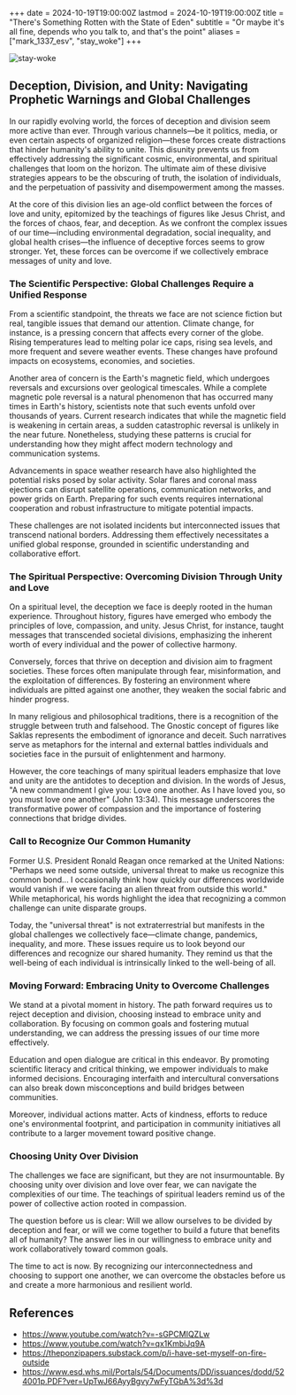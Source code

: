 +++
date = 2024-10-19T19:00:00Z
lastmod = 2024-10-19T19:00:00Z
title = "There's Something Rotten with the State of Eden"
subtitle = "Or maybe it's all fine, depends who you talk to, and that's the point"
aliases = ["mark_1337_esv", "stay_woke"]
+++

![stay-woke](https://github.com/user-attachments/assets/7d86e8dc-641e-4d80-af43-8118e9bc444c)

## Deception, Division, and Unity: Navigating Prophetic Warnings and Global Challenges

In our rapidly evolving world, the forces of deception and division seem more active than ever. Through various channels—be it politics, media, or even certain aspects of organized religion—these forces create distractions that hinder humanity's ability to unite. This disunity prevents us from effectively addressing the significant cosmic, environmental, and spiritual challenges that loom on the horizon. The ultimate aim of these divisive strategies appears to be the obscuring of truth, the isolation of individuals, and the perpetuation of passivity and disempowerment among the masses.

At the core of this division lies an age-old conflict between the forces of love and unity, epitomized by the teachings of figures like Jesus Christ, and the forces of chaos, fear, and deception. As we confront the complex issues of our time—including environmental degradation, social inequality, and global health crises—the influence of deceptive forces seems to grow stronger. Yet, these forces can be overcome if we collectively embrace messages of unity and love.

### The Scientific Perspective: Global Challenges Require a Unified Response

From a scientific standpoint, the threats we face are not science fiction but real, tangible issues that demand our attention. Climate change, for instance, is a pressing concern that affects every corner of the globe. Rising temperatures lead to melting polar ice caps, rising sea levels, and more frequent and severe weather events. These changes have profound impacts on ecosystems, economies, and societies.

Another area of concern is the Earth's magnetic field, which undergoes reversals and excursions over geological timescales. While a complete magnetic pole reversal is a natural phenomenon that has occurred many times in Earth's history, scientists note that such events unfold over thousands of years. Current research indicates that while the magnetic field is weakening in certain areas, a sudden catastrophic reversal is unlikely in the near future. Nonetheless, studying these patterns is crucial for understanding how they might affect modern technology and communication systems.

Advancements in space weather research have also highlighted the potential risks posed by solar activity. Solar flares and coronal mass ejections can disrupt satellite operations, communication networks, and power grids on Earth. Preparing for such events requires international cooperation and robust infrastructure to mitigate potential impacts.

These challenges are not isolated incidents but interconnected issues that transcend national borders. Addressing them effectively necessitates a unified global response, grounded in scientific understanding and collaborative effort.

### The Spiritual Perspective: Overcoming Division Through Unity and Love

On a spiritual level, the deception we face is deeply rooted in the human experience. Throughout history, figures have emerged who embody the principles of love, compassion, and unity. Jesus Christ, for instance, taught messages that transcended societal divisions, emphasizing the inherent worth of every individual and the power of collective harmony.

Conversely, forces that thrive on deception and division aim to fragment societies. These forces often manipulate through fear, misinformation, and the exploitation of differences. By fostering an environment where individuals are pitted against one another, they weaken the social fabric and hinder progress.

In many religious and philosophical traditions, there is a recognition of the struggle between truth and falsehood. The Gnostic concept of figures like Saklas represents the embodiment of ignorance and deceit. Such narratives serve as metaphors for the internal and external battles individuals and societies face in the pursuit of enlightenment and harmony.

However, the core teachings of many spiritual leaders emphasize that love and unity are the antidotes to deception and division. In the words of Jesus, "A new commandment I give you: Love one another. As I have loved you, so you must love one another" (John 13:34). This message underscores the transformative power of compassion and the importance of fostering connections that bridge divides.

### Call to Recognize Our Common Humanity

Former U.S. President Ronald Reagan once remarked at the United Nations: "Perhaps we need some outside, universal threat to make us recognize this common bond... I occasionally think how quickly our differences worldwide would vanish if we were facing an alien threat from outside this world." While metaphorical, his words highlight the idea that recognizing a common challenge can unite disparate groups.

Today, the "universal threat" is not extraterrestrial but manifests in the global challenges we collectively face—climate change, pandemics, inequality, and more. These issues require us to look beyond our differences and recognize our shared humanity. They remind us that the well-being of each individual is intrinsically linked to the well-being of all.

### Moving Forward: Embracing Unity to Overcome Challenges

We stand at a pivotal moment in history. The path forward requires us to reject deception and division, choosing instead to embrace unity and collaboration. By focusing on common goals and fostering mutual understanding, we can address the pressing issues of our time more effectively.

Education and open dialogue are critical in this endeavor. By promoting scientific literacy and critical thinking, we empower individuals to make informed decisions. Encouraging interfaith and intercultural conversations can also break down misconceptions and build bridges between communities.

Moreover, individual actions matter. Acts of kindness, efforts to reduce one's environmental footprint, and participation in community initiatives all contribute to a larger movement toward positive change.

### Choosing Unity Over Division

The challenges we face are significant, but they are not insurmountable. By choosing unity over division and love over fear, we can navigate the complexities of our time. The teachings of spiritual leaders remind us of the power of collective action rooted in compassion.

The question before us is clear: Will we allow ourselves to be divided by deception and fear, or will we come together to build a future that benefits all of humanity? The answer lies in our willingness to embrace unity and work collaboratively toward common goals.

The time to act is now. By recognizing our interconnectedness and choosing to support one another, we can overcome the obstacles before us and create a more harmonious and resilient world.

## References

- https://www.youtube.com/watch?v=-sGPCMIQZLw
- https://www.youtube.com/watch?v=qx1KmbiJq9A
- https://theponzipapers.substack.com/p/i-have-set-myself-on-fire-outside
- https://www.esd.whs.mil/Portals/54/Documents/DD/issuances/dodd/524001p.PDF?ver=UpTwJ66AyyBgvy7wFyTGbA%3d%3d
